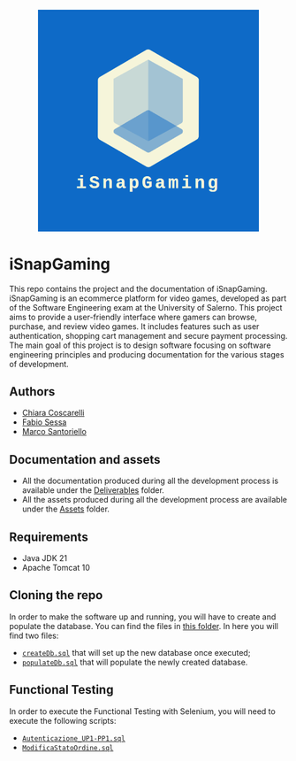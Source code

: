 <p align="center">
  <img src="https://github.com/marcosantoriello/iSnapGaming/blob/develop/Assets/logo.png?raw=true" width="400"/>
</p>

# iSnapGaming

This repo contains the project and the documentation of iSnapGaming. <br>
iSnapGaming is an ecommerce platform for video games, developed as part of the Software Engineering exam at the University of Salerno. This project aims to provide a user-friendly interface where gamers can browse, purchase, and review video games. It includes features such as user authentication, shopping cart management and secure payment processing. <br>
The main goal of this project is to design software focusing on software engineering principles and producing documentation for the various stages of development.

## Authors
- [Chiara Coscarelli](https://github.com/chiaracos)
- [Fabio Sessa](https://github.com/bafiuss)
- [Marco Santoriello](https://github.com/marcosantoriello)

## Documentation and assets
- All the documentation produced during all the development process is available under the [Deliverables](https://github.com/marcosantoriello/iSnapGaming/tree/main/Deliverables) folder.
- All the assets produced during all the development process are available under the [Assets](https://github.com/marcosantoriello/iSnapGaming/tree/main/Assets) folder.
## Requirements
 - Java JDK 21
 - Apache Tomcat 10
## Cloning the repo
In order to make the software up and running, you will have to create and populate the database. You can find the files in [this folder](https://github.com/marcosantoriello/iSnapGaming/tree/main/db). In here you will find two files:
- [`createDb.sql`](https://github.com/marcosantoriello/iSnapGaming/blob/main/db/createDb.sql) that will set up the new database once executed;
- [`populateDb.sql`](https://github.com/marcosantoriello/iSnapGaming/blob/main/db/populateDb.sql) that will populate the newly created database.
## Functional Testing
In order to execute the Functional Testing with Selenium, you will need to execute the following scripts:
- [`Autenticazione_UP1-PP1.sql`](src/test/FunctionalTesting/Autenticazione_UP1-PP1.sql)
- [`ModificaStatoOrdine.sql`](src/test/FunctionalTesting/ModificaStatoOrdine.sql)
